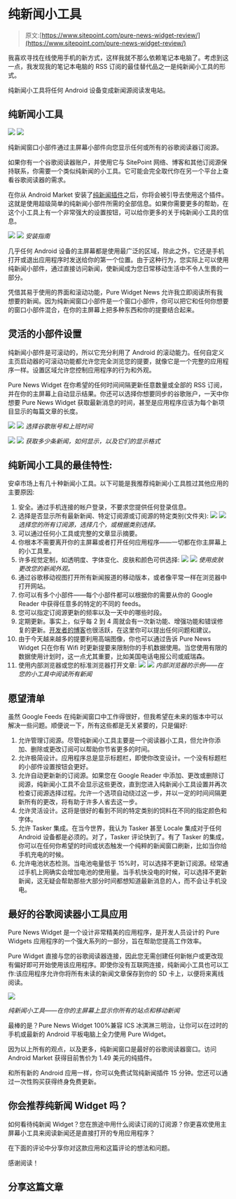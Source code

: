 # 纯新闻小工具

> 原文:[https://www.sitepoint.com/pure-news-widget-review/](https://www.sitepoint.com/pure-news-widget-review/)

我喜欢寻找在线使用手机的新方式，这样我就不那么依赖笔记本电脑了。考虑到这一点，我发现我的笔记本电脑的 RSS 订阅的最佳替代品之一是纯新闻小工具的形式。

纯新闻小工具将任何 Android 设备变成新闻源阅读发电站。

## 纯新闻小工具

![](../Images/4b90c87ea386542fee201c68e406e048.png) ![](../Images/28718b22bfe4b79a0ced8d4f1561ef49.png)

纯新闻窗口小部件通过主屏幕小部件向您显示任何或所有的谷歌阅读器订阅源。

如果你有一个谷歌阅读器账户，并使用它与 SitePoint 网络、博客和其他订阅源保持联系，你需要一个类似纯新闻的小工具。它可能会完全取代你在另一个平台上查看谷歌阅读器的需求。

在你从 Android Market 安装了[纯新闻插件](https://market.android.com/details?id=org.koxx.pure_news)之后，你将会被引导去使用这个插件。这就是使用超级简单的纯新闻小部件所需的全部信息。如果你需要更多的帮助，在这个小工具上有一个非常强大的设置按钮，可以给你更多的关于纯新闻小工具的信息。

![](../Images/104f1419d9e5781f5f992a5959e23b04.png) ![](../Images/3413766d1d4da632f820dfb08cecdcde.png)
*安装指南*

几乎任何 Android 设备的主屏幕都是使用最广泛的区域，除此之外，它还是手机打开或退出应用程序时发送给你的第一个位置。由于这种行为，您实际上可以使用纯新闻小部件，通过直接访问新闻，使新闻成为您日常移动生活中不令人生畏的一部分。

凭借其易于使用的界面和滚动功能，Pure Widget News 允许我立即阅读所有我想要的新闻。因为纯新闻窗口小部件是一个窗口小部件，你可以把它和任何你想要的窗口小部件混合，在你的主屏幕上把多种东西和你的提要结合起来。

## 灵活的小部件设置

纯新闻小部件是可滚动的，所以它充分利用了 Android 的滚动能力。任何自定义主页启动器的可滚动功能都允许您完全浏览您的提要，就像它是一个完整的应用程序一样。设置区域允许您控制应用程序的行为和外观。

Pure News Widget 在你希望的任何时间间隔更新任意数量或全部的 RSS 订阅，并在你的主屏幕上自动显示结果。你还可以选择你想要同步的谷歌账户，一天中你想要 Pure News Widget 获取最新消息的时间，甚至是应用程序应该为每个新项目显示的每篇文章的长度。

![](../Images/9a126fe6e620bc943e40457713bb03b8.png) ![](../Images/44e32b7894559bee300dcd063f03e2b5.png)
*选择谷歌账号和上班时间*

![](../Images/de1081817c8e15c6feac3f2dcb70ad01.png) ![](../Images/1d4b514aa354e892b12957c3cd8f2964.png)
*获取多少条新闻，如何显示，以及它们的显示格式*

## 纯新闻小工具的最佳特性:

安卓市场上有几十种新闻小工具。以下可能是我推荐纯新闻小工具胜过其他应用的主要原因:

1.  安全。通过手机连接的帐户登录，不要求您提供任何登录信息。
2.  选择是否显示所有最新新闻、特定订阅源或订阅源的特定类别(文件夹):
    ![](../Images/f026b0dd7b3ee0b279dfb9df0a125984.png) ![](../Images/cad282e1667579d502a8fe6f7f25515a.png)
    *选择您的所有订阅源，选择几个，或根据类别选择。*
3.  可以通过任何小工具或完整的文章显示摘要。
4.  你根本不需要离开你的主屏幕或者打开任何应用程序——一切都在你主屏幕上的小工具里。
5.  许多视觉定制，如透明度、字体变化、皮肤和颜色可供选择:
    ![](../Images/e080c3505a56c29ff6d6276953cc9a5a.png) ![](../Images/33c1a349a922e941b24bc24c0828e739.png)
    *使用皮肤更改您的新闻外观。*
6.  通过谷歌移动视图打开所有新闻报道的移动版本，或者像平常一样在浏览器中打开网站。
7.  你可以有多个小部件——每个小部件都可以根据你的需要从你的 Google Reader 中获得任意多的特定的不同的 feeds。
8.  您可以指定订阅源更新的频率以及一天中的哪些时段。
9.  定期更新。事实上，似乎每 2 到 4 周就会有一次新功能、增强功能和错误修复的更新。[开发者的博客](http://koxx3.wordpress.com/)也很活跃，在这里你可以提出任何问题和建议。
10.  由于今天越来越多的提要利用高端图像，你也可以通过告诉 Pure News Widget 只在你有 Wifi 时更新提要来限制你的手机数据使用。当您使用有限的数据使用计划时，这一点尤其重要，比如美国电话电报公司或威瑞森。
11.  使用内部浏览器或您的标准浏览器打开文章:
    ![](../Images/e5c61dee0b6d748d39be1da7a3d23cad.png) ![](../Images/47bcb50b4ba11369fc02b7b75ed7a6c7.png)
    *内部浏览器的示例——在您的小工具中阅读所有新闻*

## 愿望清单

虽然 Google Feeds 在纯新闻窗口中工作得很好，但我希望在未来的版本中可以解决一些问题。顺便说一下，所有这些都是无关紧要的，只是偏好:

1.  允许管理订阅源。尽管纯新闻小工具主要是一个阅读器小工具，但允许你添加、删除或更改订阅可以帮助你节省更多的时间。
2.  允许极简设计。应用程序总是显示标题栏，即使你改变设计。一个没有标题栏的小部件设置按钮会更好。
3.  允许自动更新新的订阅源。如果您在 Google Reader 中添加、更改或删除订阅源，纯新闻小工具不会显示这些更改，直到您进入纯新闻小工具设置并再次检查订阅源选择过程。允许一个选项自动绕过这一步，并以一定的时间间隔更新所有的更改，将有助于许多人省去这一步。
4.  允许灵活设计。这将是很好的看到不同的特定类别的饲料在不同的指定颜色和字体。
5.  允许 Tasker 集成。在当今世界，我认为 Tasker 甚至 Locale 集成对于任何 Android 设备都是必须的。对了，Tasker 评论快到了。有了 Tasker 的集成，你可以在任何你希望的时间或状态触发一个纯粹的新闻窗口刷新，比如当你给手机充电的时候。
6.  允许电池状态检测。当电池电量低于 15%时，可以选择不更新订阅源。经常通过手机上网确实会增加电池的使用量。当手机快没电的时候，可以选择不更新新闻，这无疑会帮助那些大部分时间都想知道最新消息的人，而不会让手机没电。

## 最好的谷歌阅读器小工具应用

Pure News Widget 是一个设计非常精美的应用程序，是开发人员设计的 Pure Widgets 应用程序的一个强大系列的一部分，旨在帮助您提高工作效率。

Pure Widget 直接与您的谷歌阅读器连接，因此您无需创建任何新帐户或更改现有偏好即可开始使用该应用程序。即使你没有互联网连接，纯新闻小工具也可以工作:该应用程序允许你将所有未读的新闻文章保存到你的 SD 卡上，以便将来离线阅读。

![](../Images/50da67377690c5f470c5a604421cd685.png)

*纯新闻小工具——在你的主屏幕上显示你所有的站点和移动新闻*

最棒的是？Pure News Widget 100%兼容 ICS 冰淇淋三明治，让你可以在过时的手机或最新的 Android 平板电脑上全力使用 Pure Widget。

因为以上所有的观点，以及更多，纯新闻窗口是最好的谷歌阅读器窗口。访问 Android Market 获得目前售价为 1.49 美元的纯插件。

和所有新的 Android 应用一样，你可以免费试驾纯新闻插件 15 分钟。您还可以通过一次性购买获得终身免费更新。

## 你会推荐纯新闻 Widget 吗？

如何看待纯新闻 Widget？您在旅途中用什么阅读订阅的订阅源？你更喜欢使用主屏幕小工具来阅读新闻还是直接打开的专用应用程序？

在下面的评论中分享你对这款应用和这篇评论的想法和问题。

感谢阅读！

## 分享这篇文章